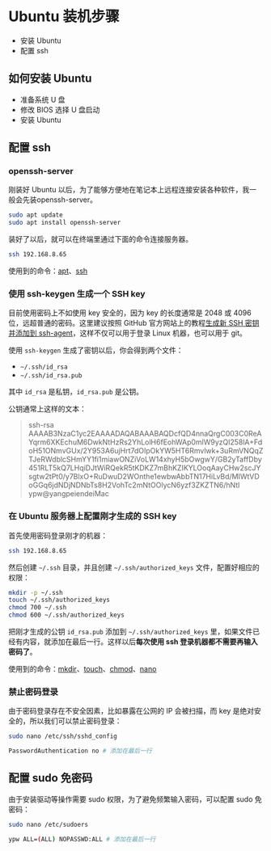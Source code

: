 # Ubuntu 装机步骤

* 安装 Ubuntu
* 配置 ssh

## 如何安装 Ubuntu

* 准备系统 U 盘
* 修改 BIOS 选择 U 盘启动
* 安装 Ubuntu

## 配置 ssh

### openssh-server

刚装好 Ubuntu 以后，为了能够方便地在笔记本上远程连接安装各种软件，我一般会先装openssh-server。

```bash
sudo apt update
sudo apt install openssh-server
```

装好了以后，就可以在终端里通过下面的命令连接服务器。

```bash
ssh 192.168.8.65
```

使用到的命令：[apt](linux-command.md#apt)、[ssh](linux-command.md#ssh)

### 使用 ssh-keygen 生成一个 SSH key

目前使用密码上不如使用 key 安全的，因为 key 的长度通常是 2048 或 4096 位，远超普通的密码。这里建议按照 GitHub 官方网站上的教程[生成新 SSH 密钥并添加到 ssh-agent](https://help.github.com/cn/articles/generating-a-new-ssh-key-and-adding-it-to-the-ssh-agent)，这样不仅可以用于登录 Linux 机器，也可以用于 git。

使用 `ssh-keygen` 生成了密钥以后，你会得到两个文件：

* `~/.ssh/id_rsa`
* `~/.ssh/id_rsa.pub`

其中 `id_rsa` 是私钥，`id_rsa.pub` 是公钥。

​公钥通常上这样的文本：

> ssh-rsa AAAAB3NzaC1yc2EAAAADAQABAAABAQDcfQD4nnaQrgC003C0ReAYqrm6XKEchuM6DwkNtHzRs2YhLolH6fEohWAp0mlW9yzQl258lA+FdoH51ONmvGUx/2Y953A6ujHrt7dOIpOkYW5HT6Rmvlwk+3uRmVNQqZTJeRWdblcSHmYY1fi1miawONZiVoLW14xhyH5bOwgwY/GB2yTaffDby451RLT5kQ7LHqiDJtWiRQekR5tKDKZ7mBhKZIKYLOoqAayCHw2scJYsgtw2tPt0/y7BlxO+RuDwuD2WOnthe1ewbwAbbTN17HiLvBd/MIWtVDoGGq6jdNDjNDNbTs8H2VohTc2mNtOOlycN6yzf3ZKZTN6/hNtl ypw@yangpeiendeiMac

### 在 Ubuntu 服务器上配置刚才生成的 SSH key

首先使用密码登录刚才的机器：

```bash
ssh 192.168.8.65
```

然后创建 `~/.ssh` 目录，并且创建 `~/.ssh/authorized_keys` 文件，配置好相应的权限：

```bash
mkdir -p ~/.ssh
touch ~/.ssh/authorized_keys
chmod 700 ~/.ssh
chmod 600 ~/.ssh/authorized_keys
```

把刚才生成的公钥 `id_rsa.pub` 添加到 `~/.ssh/authorized_keys` 里，如果文件已经有内容，就添加在最后一行。这样以后**每次使用 ssh 登录机器都不需要再输入密码了**。

使用到的命令：[mkdir](linux-command.md#mkdir)、[touch](linux-command.md#touch)、[chmod](linux-command.md#chmod)、[nano](linux-command.md#nano)

### 禁止密码登录

由于密码登录存在不安全因素，比如暴露在公网的 IP 会被扫描，而 key 是绝对安全的，所以我们可以禁止密码登录：

```bash
sudo nano /etc/ssh/sshd_config

PasswordAuthentication no # 添加在最后一行
```

## 配置 sudo 免密码

由于安装驱动等操作需要 sudo 权限，为了避免频繁输入密码，可以配置 sudo 免密码：

```bash
sudo nano /etc/sudoers

ypw ALL=(ALL) NOPASSWD:ALL # 添加在最后一行
```



